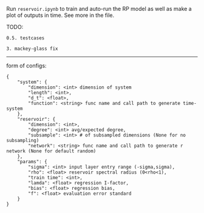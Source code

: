 Run `reservoir.ipynb` to train and auto-run the RP model as well as make a plot of outputs in time. See more in the file.

TODO:

    0.5. testcases
    
    3. mackey-glass fix

----

form of configs:

    {
        "system": {
            "dimension": <int> dimension of system 
            "length": <int>,
            "d_t": <float>,
            "function": <string> func name and call path to generate time-system
        },
        "reservoir": {
            "dimension": <int>,
            "degree": <int> avg/expected degree,
            "subsample": <int> # of subsampled dimensions (None for no subsampling)
            "network": <string> func name and call path to generate r network (None for default random)
        },
        "params": {
            "sigma": <int> input layer entry range (-sigma,sigma), 
            "rho": <float> reservoir spectral radius (0<rho<1),
            "train time": <int>,
            "lamda": <float> regression I-factor,
            "bias": <float> regression bias,
            "f": <float> evaluation error standard
        }
    }
